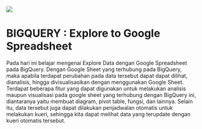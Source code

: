<img src="https://cloudonair.withgoogle.com/api/assets?path=/gs/gweb-gc-gather-production.appspot.com/files/AAANsUkbI2YbsqU6Bp1LcvnTIWxmAq6YqKBMPAvzRKafVXz5e-Hos1u6U93-GznMChWoAxrPPcUsBMmBk23BZr0mS2M.1Kj-bx3ECiOPV4Jg">

# BIGQUERY : Explore to Google Spreadsheet<br>

Pada hari ini belajar mengenai Explore Data dengan Google Spreadsheet pada BigQuery.
Dengan Google Sheet yang terhubung pada BigQuery, maka apabila terdapat perubahan pada data tersebut dapat dapat dilihat, dianalisis, hingga divisualisasikan dengan menggunakan Google Sheet. Terdapat beberapa fitur yang dapat digunakan untuk melakukan analisis maupun visualisasi pada google sheet yang terhubung dengan BigQuery ini, diantaranya yaitu membuat diagram, pivot table, fungsi, dan lainnya. Selain itu, data tersebut juga dapat dilakukan penjadwalan otomatis untuk melakukan kueri, sehingga kita dapat melihat data yang terupdate dengan kueri otomatis tersebut. 